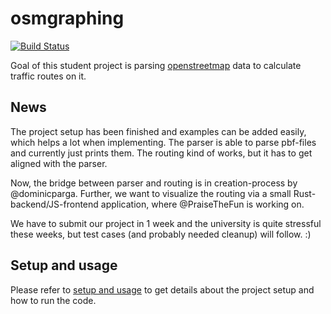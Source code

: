 # osmgraphing

[![Build Status][www_travis_build_status]][www_travis_builds]

Goal of this student project is parsing [openstreetmap][www_openstreetmap] data to calculate traffic routes on it.

## News

The project setup has been finished and examples can be added easily, which helps a lot when implementing.
The parser is able to parse pbf-files and currently just prints them.
The routing kind of works, but it has to get aligned with the parser.

Now, the bridge between parser and routing is in creation-process by @dominicparga.
Further, we want to visualize the routing via a small Rust-backend/JS-frontend application, where @PraiseTheFun is working on.

We have to submit our project in 1 week and the university is quite stressful these weeks, but test cases (and probably needed cleanup) will follow. :)

## Setup and usage

Please refer to [setup and usage][www_osmgraphing_usage] to get details about the project setup and how to run the code.

[www_travis_build_status]: https://travis-ci.com/dominicparga/osmgraphing.svg?branch=master
[www_travis_builds]: https://travis-ci.com/dominicparga/osmgraphing

[www_openstreetmap]: https://openstreetmap.org
[www_osmgraphing_usage]: https://github.com/dominicparga/osmgraphing/wiki/Usage
